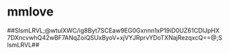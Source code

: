 # mmlove
##SlsmLRVL;@wtulXWC/ig8Byt7SCEaw9EG0Gxnnn1xP19iD0UZ61CDlJpHX7DXncvwhQ42wBF7ANqZoiQSUxByoV+xjVYJRprvYDoTXNajRezqxcQ==@;SlsmLRVL##
